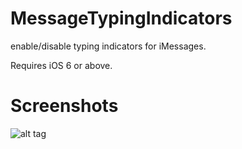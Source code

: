 MessageTypingIndicators
==========

enable/disable typing indicators for iMessages.

Requires iOS 6 or above.

Screenshots
==========

![alt tag](https://raw.github.com/ca13ra1/MessageTypingIndicators/master/SS.PNG)